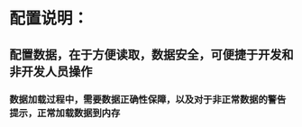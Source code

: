# 配置说明：

## 配置数据，在于方便读取，数据安全，可便捷于开发和非开发人员操作
### 数据加载过程中，需要数据正确性保障，以及对于非正常数据的警告提示，正常加载数据到内存

<!--
    load(...)

    check(...)

    set(...)

    get()

    ...
-->